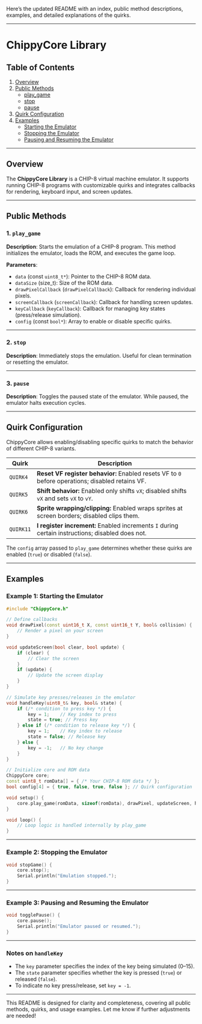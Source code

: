 Here’s the updated README with an index, public method descriptions, examples, and detailed explanations of the quirks.

---

# ChippyCore Library

## Table of Contents
1. [Overview](#overview)
2. [Public Methods](#public-methods)
   - [play_game](#play_game)
   - [stop](#stop)
   - [pause](#pause)
3. [Quirk Configuration](#quirk-configuration)
4. [Examples](#examples)
   - [Starting the Emulator](#example-1-starting-the-emulator)
   - [Stopping the Emulator](#example-2-stopping-the-emulator)
   - [Pausing and Resuming the Emulator](#example-3-pausing-and-resuming-the-emulator)

---

## Overview
The **ChippyCore Library** is a CHIP-8 virtual machine emulator. It supports running CHIP-8 programs with customizable quirks and integrates callbacks for rendering, keyboard input, and screen updates.

---

## Public Methods

### 1. `play_game`
**Description**: Starts the emulation of a CHIP-8 program. This method initializes the emulator, loads the ROM, and executes the game loop.

**Parameters**:
- `data` (const `uint8_t*`): Pointer to the CHIP-8 ROM data.
- `dataSize` (size_t): Size of the ROM data.
- `drawPixelCallback` (`drawPixelCallback`): Callback for rendering individual pixels.
- `screenCallback` (`screenCallback`): Callback for handling screen updates.
- `keyCallback` (`keyCallback`): Callback for managing key states (press/release simulation).
- `config` (const `bool*`): Array to enable or disable specific quirks.

---

### 2. `stop`
**Description**: Immediately stops the emulation. Useful for clean termination or resetting the emulator.

---

### 3. `pause`
**Description**: Toggles the paused state of the emulator. While paused, the emulator halts execution cycles.

---

## Quirk Configuration
ChippyCore allows enabling/disabling specific quirks to match the behavior of different CHIP-8 variants.

| Quirk   | Description                                                                                       |
|---------|---------------------------------------------------------------------------------------------------|
| `QUIRK4` | **Reset VF register behavior:** Enabled resets VF to `0` before operations; disabled retains VF. |
| `QUIRK5` | **Shift behavior:** Enabled only shifts `vX`; disabled shifts `vX` and sets `vX` to `vY`.        |
| `QUIRK6` | **Sprite wrapping/clipping:** Enabled wraps sprites at screen borders; disabled clips them.      |
| `QUIRK11`| **I register increment:** Enabled increments `I` during certain instructions; disabled does not. |

The `config` array passed to `play_game` determines whether these quirks are enabled (`true`) or disabled (`false`).

---

## Examples

### Example 1: Starting the Emulator
```cpp
#include "ChippyCore.h"

// Define callbacks
void drawPixel(const uint16_t X, const uint16_t Y, bool& collision) {
    // Render a pixel on your screen
}

void updateScreen(bool clear, bool update) {
    if (clear) {
        // Clear the screen
    }
    if (update) {
        // Update the screen display
    }
}

// Simulate key presses/releases in the emulator
void handleKey(uint8_t& key, bool& state) {
    if (/* condition to press key */) {
        key = 1;    // Key index to press
        state = true; // Press key
    } else if (/* condition to release key */) {
        key = 1;    // Key index to release
        state = false; // Release key
    } else {
        key = -1;   // No key change
    }
}

// Initialize core and ROM data
ChippyCore core;
const uint8_t romData[] = { /* Your CHIP-8 ROM data */ };
bool config[4] = { true, false, true, false }; // Quirk configuration

void setup() {
    core.play_game(romData, sizeof(romData), drawPixel, updateScreen, handleKey, config);
}

void loop() {
    // Loop logic is handled internally by play_game
}
```

---

### Example 2: Stopping the Emulator
```cpp
void stopGame() {
    core.stop();
    Serial.println("Emulation stopped.");
}
```

---

### Example 3: Pausing and Resuming the Emulator
```cpp
void togglePause() {
    core.pause();
    Serial.println("Emulator paused or resumed.");
}
```

---

### Notes on `handleKey`
- The `key` parameter specifies the index of the key being simulated (0–15).
- The `state` parameter specifies whether the key is pressed (`true`) or released (`false`).
- To indicate no key press/release, set `key = -1`.

---

This README is designed for clarity and completeness, covering all public methods, quirks, and usage examples. Let me know if further adjustments are needed!